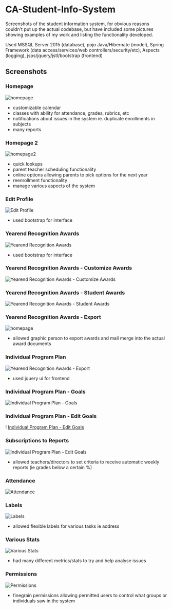 # CA-Student-Info-System
Screenshots of the student information system, for obvious reasons couldn't put up the actual codebase, but have included some pictures showing examples of my work and listing the functionality developed.

Used MSSQL Server 2015 (database), pojo Java/Hibernate (model), Spring Framework (data access/services/web controllers/security/etc), Aspects (logging), jsps/jquery/jstl/bootstrap (frontend)

## Screenshots

### Homepage
![homepage](https://github.com/jaysait/CA-Student-Info-System/blob/master/homepage.png)
- customizable calendar
- classes with ability for attendance, grades, rubrics, etc
- notifications about issues in the system ie. duplicate enrollments in subjects
- many reports

### Homepage 2
![homepage2](https://github.com/jaysait/CA-Student-Info-System/blob/master/homepage-2.png)
- quick lookups 
- parent teacher scheduling functionality
- online options allowing parents to pick options for the next year
- reenrollment functionality
- manage various aspects of the system

### Edit Profile
![Edit Profile](https://github.com/jaysait/CA-Student-Info-System/blob/master/edit-profile.png)
- used bootstrap for interface

### Yearend Recognition Awards
![Yearend Recognition Awards](https://github.com/jaysait/CA-Student-Info-System/blob/master/yearend-recognition-awards.png)
- used bootstrap for interface

### Yearend Recognition Awards - Customize Awards
![Yearend Recognition Awards - Customize Awards](https://github.com/jaysait/CA-Student-Info-System/blob/master/yearend-recognition-awards-custom.png)

### Yearend Recognition Awards - Student Awards
![Yearend Recognition Awards - Student Awards](https://github.com/jaysait/CA-Student-Info-System/blob/master/yearend-recognition-awards-per-student.png)

### Yearend Recognition Awards - Export
![homepage](https://github.com/jaysait/CA-Student-Info-System/blob/master/yearend-recognition-awards-export.png)
- allowed graphic person to export awards and mail merge into the actual award documents

### Individual Program Plan
![Yearend Recognition Awards - Export](https://github.com/jaysait/CA-Student-Info-System/blob/master/Individual-program-plan-main.png)
- used jquery ui for frontend

### Individual Program Plan - Goals
![Individual Program Plan - Goals](https://github.com/jaysait/CA-Student-Info-System/blob/master/Individual-program-plan-goals.png)

### Individual Program Plan - Edit Goals
! [Individual Program Plan - Edit Goals](https://github.com/jaysait/CA-Student-Info-System/blob/master/Individual-program-plan-edit-goals.png)

### Subscriptions to Reports
![Individual Program Plan - Edit Goals](https://github.com/jaysait/CA-Student-Info-System/blob/master/subscriptions.png)
- allowed teachers/directors to set criteria to receive automatic weekly reports (ie grades below a certain %)

### Attendance
![Attendance](https://github.com/jaysait/CA-Student-Info-System/blob/master/attendance.png)

### Labels
![Labels](https://github.com/jaysait/CA-Student-Info-System/blob/master/address-labels.png)
- allowed flexible labels for various tasks ie address

### Various Stats
![Various Stats](https://github.com/jaysait/CA-Student-Info-System/blob/master/login-stats.png)
- had many different metrics/stats to try and help analyse issues

### Permissions
![Permissions](https://github.com/jaysait/CA-Student-Info-System/blob/master/permissions.png)
- finegrain permissions allowing permitted users to control what groups or individuals saw in the system






